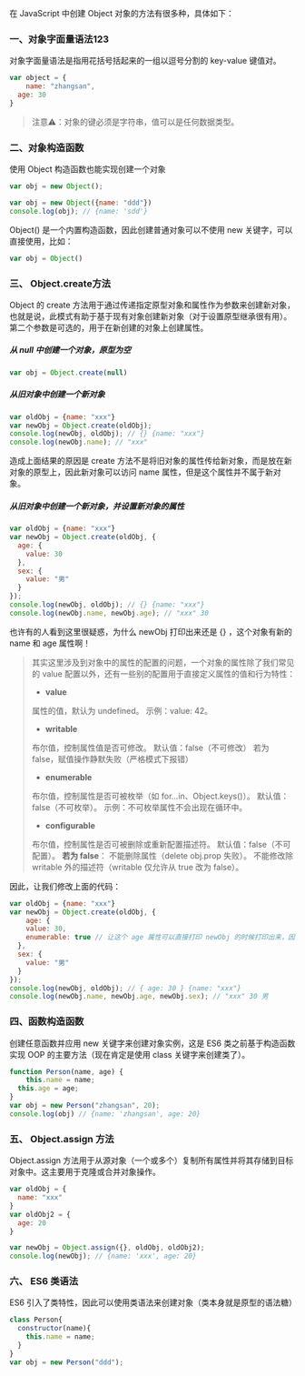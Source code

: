 在 JavaScript 中创建 Object 对象的方法有很多种，具体如下：

### 一、对象字面量语法123

对象字面量语法是指用花括号括起来的一组以逗号分割的 key-value 键值对。

```js
var object = {
	name: "zhangsan",
  age: 30
}
```

> 注意⚠️：对象的键必须是字符串，值可以是任何数据类型。

### 二、对象构造函数

使用 Object 构造函数也能实现创建一个对象

```js
var obj = new Object();

var obj = new Object({name: "ddd"})
console.log(obj); // {name: 'sdd'}
```

Object() 是一个内置构造函数，因此创建普通对象可以不使用 new 关键字，可以直接使用，比如：

```js
var obj = Object()
```

### 三、 Object.create方法

Object 的 create 方法用于通过传递指定原型对象和属性作为参数来创建新对象，也就是说，此模式有助于基于现有对象创建新对象（对于设置原型继承很有用）。第二个参数是可选的，用于在新创建的对象上创建属性。

##### 从 null 中创建一个对象，原型为空

```js
var obj = Object.create(null)
```

##### 从旧对象中创建一个新对象

```js
var oldObj = {name: "xxx"}
var newObj = Object.create(oldObj);
console.log(newObj, oldObj); // {} {name: "xxx"}
console.log(newObj.name); // "xxx"
```

造成上面结果的原因是 create 方法不是将旧对象的属性传给新对象，而是放在新对象的原型上，因此新对象可以访问 name 属性，但是这个属性并不属于新对象。

##### 从旧对象中创建一个新对象，并设置新对象的属性

```js
var oldObj = {name: "xxx"}
var newObj = Object.create(oldObj, {
  age: {
    value: 30
  },
  sex: {
    value: "男"
  }
});
console.log(newObj, oldObj); // {} {name: "xxx"}
console.log(newObj.name, newObj.age); // "xxx" 30
```

也许有的人看到这里很疑惑，为什么 newObj 打印出来还是 {} ，这个对象有新的 name 和 age 属性啊！

> 其实这里涉及到对象中的属性的配置的问题，一个对象的属性除了我们常见的 value 配置以外，还有一些别的配置用于直接定义属性的值和行为特性：
>
> - **value**
>
> 属性的值，默认为 undefined。
> 示例：value: 42。
>
> - **writable**
>
> 布尔值，控制属性值是否可修改。
> 默认值：false（不可修改）
> 若为 false，赋值操作静默失败（严格模式下报错）
>
> - **enumerable**
>
> 布尔值，控制属性是否可被枚举（如 for...in、Object.keys()）。
> 默认值：false（不可枚举）。
> 示例：不可枚举属性不会出现在循环中。
>
> - **configurable**
>
> 布尔值，控制属性是否可被删除或重新配置描述符。
> 默认值：false（不可配置）。
> **若为 false**：
> 不能删除属性（delete obj.prop 失败）。
> 不能修改除 writable 外的描述符（writable 仅允许从 true 改为 false）。

因此，让我们修改上面的代码：

```js
var oldObj = {name: "xxx"}
var newObj = Object.create(oldObj, {
	age: {
    value: 30,
    enumerable: true // 让这个 age 属性可以直接打印 newObj 的时候打印出来，因为他可以枚举循环了
  },
  sex: {
    value: "男"
  }
});
console.log(newObj, oldObj); // { age: 30 } {name: "xxx"}
console.log(newObj.name, newObj.age, newObj.sex); // "xxx" 30 男
```

### 四、函数构造函数

创建任意函数并应用 new 关键字来创建对象实例，这是 ES6 类之前基于构造函数实现 OOP 的主要方法（现在肯定是使用 class 关键字来创建类了）。

```js
function Person(name, age) {
	this.name = name;
  this.age = age;
}
var obj = new Person("zhangsan", 20);
console.log(obj) // {name: 'zhangsan', age: 20}
```

### 五、 Object.assign 方法

Object.assign 方法用于从源对象（一个或多个）复制所有属性并将其存储到目标对象中。这主要用于克隆或合并对象操作。

```js
var oldObj = {
  name: "xxx"
}
var oldObj2 = {
  age: 20
}

var newObj = Object.assign({}, oldObj, oldObj2);
console.log(newObj); // {name: 'xxx', age: 20}
```

### 六、 ES6 类语法

ES6 引入了类特性，因此可以使用类语法来创建对象（类本身就是原型的语法糖）

```js
class Person{
  constructor(name){
    this.name = name;
  }
}
var obj = new Person("ddd");
```





